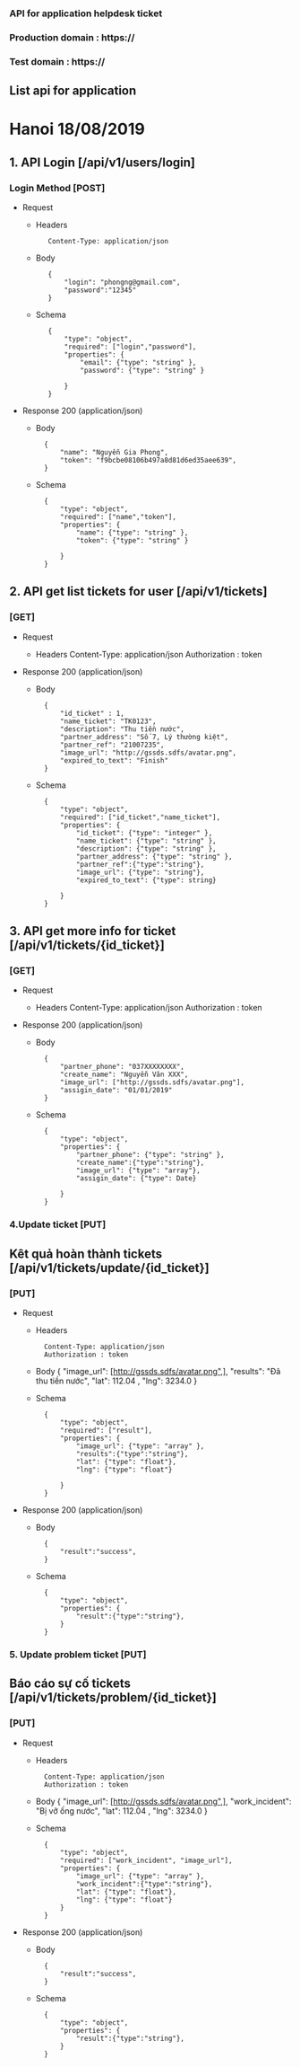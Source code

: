 ### API for application helpdesk ticket

### Production domain : https://
### Test domain : https://
## List api for application
# Hanoi 18/08/2019



## 1. API Login [/api/v1/users/login]

### Login Method [POST]

+ Request
   + Headers

            Content-Type: application/json

   + Body

            {
                "login": "phongng@gmail.com",
                "password":"12345"
            }

   + Schema

            {
                "type": "object",
                "required": ["login","password"],
                "properties": {
                    "email": {"type": "string" },
                    "password": {"type": "string" }

                }
            }

+ Response 200 (application/json)
    + Body

            {
                "name": "Nguyễn Gia Phong",
                "token": "f9bcbe08106b497a8d81d6ed35aee639",
            }
    + Schema

            {
                "type": "object",
                "required": ["name","token"],
                "properties": {
                    "name": {"type": "string" },
                    "token": {"type": "string" }

                }
            }


## 2. API get list tickets for user  [/api/v1/tickets]
### [GET]
+ Request
    + Headers
            Content-Type: application/json
            Authorization : token
            
+ Response 200 (application/json)
    + Body
        
            {
                "id_ticket" : 1,
                "name_ticket": "TK0123",
                "description": "Thu tiền nước",
                "partner_address": "Số 7, Lý thường kiệt",
                "partner_ref": "21007235",
                "image_url": "http://gssds.sdfs/avatar.png",
                "expired_to_text": "Finish"
            }
    + Schema

            {
                "type": "object",
                "required": ["id_ticket","name_ticket"],
                "properties": {
                    "id_ticket": {"type": "integer" },
                    "name_ticket": {"type": "string" },
                    "description": {"type": "string" },
                    "partner_address": {"type": "string" },
                    "partner_ref":{"type":"string"},
                    "image_url": {"type": "string"},
                    "expired_to_text": {"type": string}

                }
            }



## 3. API get more info  for ticket  [/api/v1/tickets/{id_ticket}]
### [GET]
+ Request
    + Headers
            Content-Type: application/json
            Authorization : token

+ Response 200 (application/json)
    + Body

            {
                "partner_phone": "037XXXXXXXX",
                "create_name": "Nguyễn Văn XXX",
                "image_url": ["http://gssds.sdfs/avatar.png"],
                "assigin_date": "01/01/2019"
            }
    + Schema

            {
                "type": "object",
                "properties": {
                    "partner_phone": {"type": "string" },
                    "create_name":{"type":"string"},
                    "image_url": {"type": "array"},
                    "assigin_date": {"type": Date}

                }
            }


### 4.Update ticket [PUT]
## Kêt quả hoàn thành tickets [/api/v1/tickets/update/{id_ticket}]
### [PUT]
+ Request
    + Headers

            Content-Type: application/json
            Authorization : token
    + Body
            {
                "image_url": [http://gssds.sdfs/avatar.png",],
                "results": "Đã thu tiền nước",
                "lat": 112.04 ,
                "lng": 3234.0
            }

    + Schema

            {
                "type": "object",
                "required": ["result"],
                "properties": {
                    "image_url": {"type": "array" },
                    "results":{"type":"string"},
                    "lat": {"type": "float"},
                    "lng": {"type": "float"}

                }
            }
        
+ Response 200 (application/json)
    + Body
    
            {
                "result":"success",
            }
    + Schema

            {
                "type": "object",
                "properties": {
                    "result":{"type":"string"},
                }
            }

### 5. Update problem ticket [PUT]
## Báo cáo sự cố  tickets [/api/v1/tickets/problem/{id_ticket}]
### [PUT]
+ Request
    + Headers

            Content-Type: application/json
            Authorization : token
    + Body
            {
                "image_url": [http://gssds.sdfs/avatar.png",],
                "work_incident": "Bị vỡ ống nước",
                "lat": 112.04 ,
                "lng": 3234.0
            }

    + Schema

            {
                "type": "object",
                "required": ["work_incident", "image_url"],
                "properties": {
                    "image_url": {"type": "array" },
                    "work_incident":{"type":"string"},
                    "lat": {"type": "float"},
                    "lng": {"type": "float"}
                }
            }

+ Response 200 (application/json)
    + Body

            {
                "result":"success",
            }
    + Schema

            {
                "type": "object",
                "properties": {
                    "result":{"type":"string"},
                }
            }